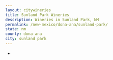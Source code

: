 ```yaml
---
layout: citywineries
title: Sunland Park Wineries
description: Wineries in Sunland Park, NM
permalink: /new-mexico/dona-ana/sunland-park/
state: nm
county: dona ana
city: sunland park
---
```

-
